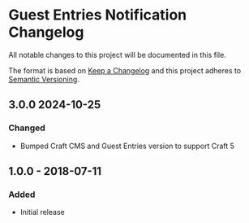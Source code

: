 # Guest Entries Notification Changelog

All notable changes to this project will be documented in this file.

The format is based on [Keep a Changelog](http://keepachangelog.com/) and this project adheres to [Semantic Versioning](http://semver.org/).

## 3.0.0 2024-10-25
### Changed
- Bumped Craft CMS and Guest Entries version to support Craft 5

## 1.0.0 - 2018-07-11
### Added
- Initial release
